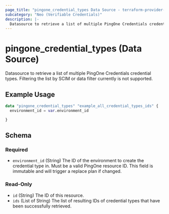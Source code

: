```yaml
---
page_title: "pingone_credential_types Data Source - terraform-provider-pingone"
subcategory: "Neo (Verifiable Credentials)"
description: |-
  Datasource to retrieve a list of multiple PingOne Credentials credential types.  Filtering the list by SCIM or data filter currently is not supported.
---
```


# pingone_credential_types (Data Source)

Datasource to retrieve a list of multiple PingOne Credentials credential types.  Filtering the list by SCIM or data filter currently is not supported.

## Example Usage

```terraform
data "pingone_credential_types" "example_all_credential_types_ids" {
  environment_id = var.environment_id

}
```

<!-- schema generated by tfplugindocs -->
## Schema

### Required

- `environment_id` (String) The ID of the environment to create the credential type in.  Must be a valid PingOne resource ID.  This field is immutable and will trigger a replace plan if changed.

### Read-Only

- `id` (String) The ID of this resource.
- `ids` (List of String) The list of resulting IDs of credential types that have been successfully retrieved.
